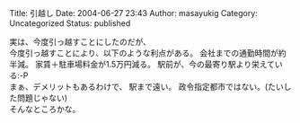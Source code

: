 Title: 引越し
Date: 2004-06-27 23:43
Author: masayukig
Category: Uncategorized
Status: published

実は、今度引っ越すことにしたのだが、  
今度引っ越すことにより、以下のような利点がある。
会社までの通勤時間が約半減。
家賃＋駐車場料金が1.5万円減る。
駅前が、今の最寄り駅より栄えている:-P  
まぁ、デメリットもあるわけで、
駅まで遠い。
政令指定都市ではない。(たいした問題じゃない)  
そんなところかな。
